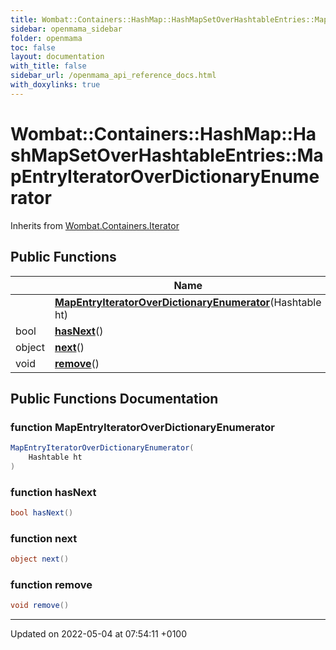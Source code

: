 ```yaml
---
title: Wombat::Containers::HashMap::HashMapSetOverHashtableEntries::MapEntryIteratorOverDictionaryEnumerator
sidebar: openmama_sidebar
folder: openmama
toc: false
layout: documentation
with_title: false
sidebar_url: /openmama_api_reference_docs.html
with_doxylinks: true
---
```


# Wombat::Containers::HashMap::HashMapSetOverHashtableEntries::MapEntryIteratorOverDictionaryEnumerator





Inherits from [Wombat.Containers.Iterator](interfaceWombat_1_1Containers_1_1Iterator.html)

## Public Functions

|                | Name           |
| -------------- | -------------- |
| | **[MapEntryIteratorOverDictionaryEnumerator](classWombat_1_1Containers_1_1HashMap_1_1HashMapSetOverHashtableEntries_1_1MapEntryIteratorOverDictionaryEnumerator.html#function-mapentryiteratoroverdictionaryenumerator)**(Hashtable ht) |
| bool | **[hasNext](classWombat_1_1Containers_1_1HashMap_1_1HashMapSetOverHashtableEntries_1_1MapEntryIteratorOverDictionaryEnumerator.html#function-hasnext)**() |
| object | **[next](classWombat_1_1Containers_1_1HashMap_1_1HashMapSetOverHashtableEntries_1_1MapEntryIteratorOverDictionaryEnumerator.html#function-next)**() |
| void | **[remove](classWombat_1_1Containers_1_1HashMap_1_1HashMapSetOverHashtableEntries_1_1MapEntryIteratorOverDictionaryEnumerator.html#function-remove)**() |

## Public Functions Documentation

### function MapEntryIteratorOverDictionaryEnumerator

```csharp
MapEntryIteratorOverDictionaryEnumerator(
    Hashtable ht
)
```


### function hasNext

```csharp
bool hasNext()
```


### function next

```csharp
object next()
```


### function remove

```csharp
void remove()
```


-------------------------------

Updated on 2022-05-04 at 07:54:11 +0100